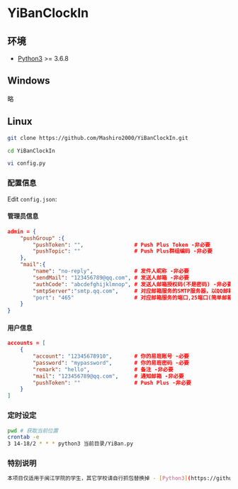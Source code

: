 # YiBanClockIn

## 环境

- [Python3](https://www.python.org/) >= 3.6.8

## Windows
略

## Linux
```bash
git clone https://github.com/Mashiro2000/YiBanClockIn.git

cd YiBanClockIn

vi config.py
```

### 配置信息
Edit `config.json`:

#### 管理员信息
```json
admin = {
    "pushGroup" :{
        "pushToken": "",                # Push Plus Token -非必要
        "pushTopic": ""                 # Push Plus群组编码 -非必要
    },
    "mail":{
        "name": "no-reply",             # 发件人昵称 -非必要
        "sendMail": "123456789@qq.com", # 发送人邮箱 -非必要
        "authCode": "abcdefghijklmnop", # 发送人邮箱授权码(不是密码) -非必要
        "smtpServer":"smtp.qq.com",     # 对应邮箱服务的SMTP服务器，以QQ邮箱为例:smtp.qq.com -非必要
        "port": "465"                   # 对应邮箱服务的端口,25端口(简单邮箱传输协议),465端口(安全的邮箱传输协议) -非必要
    }
}
```

#### 用户信息
```json
accounts = [
    {
        "account": "12345678910",       # 你的易班账号 -必要
        "password": "mypassword",       # 你的易班密码 -必要
        "remark": "hello",              # 备注 -非必要
        "mail": "123456789@qq.com",     # 通知邮箱 -非必要
        "pushToken": ""                 # Push Plus -非必要
    }
]
```

### 定时设定
```bash
pwd # 获取当前位置
crontab -e
3 14-18/2 * * * python3 当前目录/YiBan.py
```

### 特别说明
```bash
本项目仅适用于闽江学院的学生，其它学校请自行抓包替换掉 - [Python3](https://github.com/Mashiro2000/YiBanClockIn/blob/57fac6150dec5fd16a4196209e6198afd150150e/yiBan.py#L330)这个成员方法中的data局部变量
